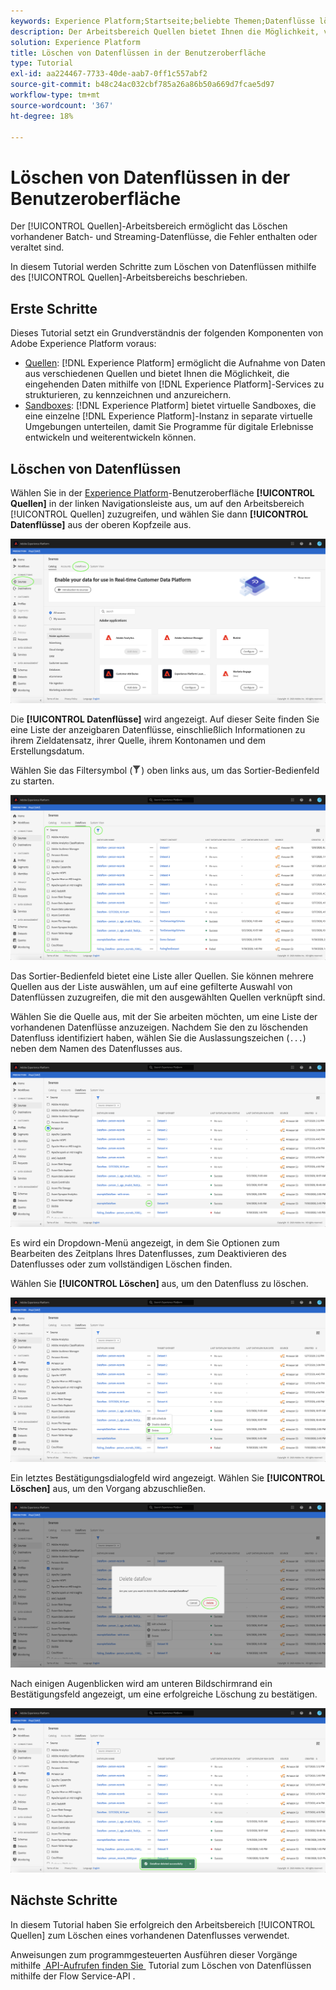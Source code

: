 ```yaml
---
keywords: Experience Platform;Startseite;beliebte Themen;Datenflüsse löschen
description: Der Arbeitsbereich Quellen bietet Ihnen die Möglichkeit, vorhandene Batch- und Streaming-Datenflüsse zu löschen, die Fehler enthalten oder veraltet sind.
solution: Experience Platform
title: Löschen von Datenflüssen in der Benutzeroberfläche
type: Tutorial
exl-id: aa224467-7733-40de-aab7-0ff1c557abf2
source-git-commit: b48c24ac032cbf785a26a86b50a669d7fcae5d97
workflow-type: tm+mt
source-wordcount: '367'
ht-degree: 18%

---
```


# Löschen von Datenflüssen in der Benutzeroberfläche

Der [!UICONTROL Quellen]-Arbeitsbereich ermöglicht das Löschen vorhandener Batch- und Streaming-Datenflüsse, die Fehler enthalten oder veraltet sind.

In diesem Tutorial werden Schritte zum Löschen von Datenflüssen mithilfe des [!UICONTROL Quellen]-Arbeitsbereichs beschrieben.

## Erste Schritte

Dieses Tutorial setzt ein Grundverständnis der folgenden Komponenten von Adobe Experience Platform voraus:

- [Quellen](../../home.md): [!DNL Experience Platform] ermöglicht die Aufnahme von Daten aus verschiedenen Quellen und bietet Ihnen die Möglichkeit, die eingehenden Daten mithilfe von [!DNL Experience Platform]-Services zu strukturieren, zu kennzeichnen und anzureichern.
- [Sandboxes](../../../sandboxes/home.md): [!DNL Experience Platform] bietet virtuelle Sandboxes, die eine einzelne [!DNL Experience Platform]-Instanz in separate virtuelle Umgebungen unterteilen, damit Sie Programme für digitale Erlebnisse entwickeln und weiterentwickeln können.

## Löschen von Datenflüssen

Wählen Sie in der [Experience Platform](https://platform.adobe.com)-Benutzeroberfläche **[!UICONTROL Quellen]** in der linken Navigationsleiste aus, um auf den Arbeitsbereich [!UICONTROL Quellen] zuzugreifen, und wählen Sie dann **[!UICONTROL Datenflüsse]** aus der oberen Kopfzeile aus.

![Katalog](../../images/tutorials/delete/catalog.png)

Die **[!UICONTROL Datenflüsse]** wird angezeigt. Auf dieser Seite finden Sie eine Liste der anzeigbaren Datenflüsse, einschließlich Informationen zu ihrem Zieldatensatz, ihrer Quelle, ihrem Kontonamen und dem Erstellungsdatum.

Wählen Sie das Filtersymbol (![filter-icon](/help/images/icons/filter.png)) oben links aus, um das Sortier-Bedienfeld zu starten.

![Datenflüsse](../../images/tutorials/delete/dataflows.png)

Das Sortier-Bedienfeld bietet eine Liste aller Quellen. Sie können mehrere Quellen aus der Liste auswählen, um auf eine gefilterte Auswahl von Datenflüssen zuzugreifen, die mit den ausgewählten Quellen verknüpft sind.

Wählen Sie die Quelle aus, mit der Sie arbeiten möchten, um eine Liste der vorhandenen Datenflüsse anzuzeigen. Nachdem Sie den zu löschenden Datenfluss identifiziert haben, wählen Sie die Auslassungszeichen (`...`) neben dem Namen des Datenflusses aus.

![dataflows-filter](../../images/tutorials/delete/dataflows-filter.png)

Es wird ein Dropdown-Menü angezeigt, in dem Sie Optionen zum Bearbeiten des Zeitplans Ihres Datenflusses, zum Deaktivieren des Datenflusses oder zum vollständigen Löschen finden.

Wählen Sie **[!UICONTROL Löschen]** aus, um den Datenfluss zu löschen.

![löschen](../../images/tutorials/delete/delete.png)

Ein letztes Bestätigungsdialogfeld wird angezeigt. Wählen Sie **[!UICONTROL Löschen]** aus, um den Vorgang abzuschließen.

![Bestätigen](../../images/tutorials/delete/confirm.png)

Nach einigen Augenblicken wird am unteren Bildschirmrand ein Bestätigungsfeld angezeigt, um eine erfolgreiche Löschung zu bestätigen.

![Bestätigt](../../images/tutorials/delete/confirmed.png)

## Nächste Schritte

In diesem Tutorial haben Sie erfolgreich den Arbeitsbereich [!UICONTROL Quellen] zum Löschen eines vorhandenen Datenflusses verwendet.

Anweisungen zum programmgesteuerten Ausführen dieser Vorgänge mithilfe [&#x200B; API-Aufrufen finden Sie &#x200B;](../../tutorials/api/delete-dataflows.md) Tutorial zum Löschen von Datenflüssen mithilfe der Flow Service-API .
